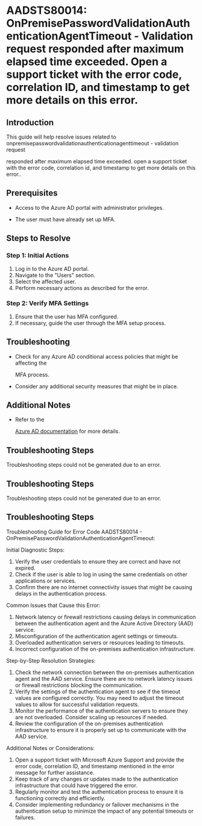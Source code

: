 
# AADSTS80014: OnPremisePasswordValidationAuthenticationAgentTimeout - Validation request responded after maximum elapsed time exceeded. Open a support ticket with the error code, correlation ID, and timestamp to get more details on this error.


## Introduction

This guide will help resolve issues related to
onpremisepasswordvalidationauthenticationagenttimeout - validation request

responded after maximum elapsed time exceeded. open a support ticket with the
error code, correlation id, and timestamp to get more details on this error..


## Prerequisites


* Access to the Azure AD portal with administrator privileges.

* The user must have already set up MFA.


## Steps to Resolve


### Step 1: Initial Actions

1. Log in to the Azure AD portal.
2. Navigate to the "Users" section.
3. Select the affected user.
4. Perform necessary actions as described for the error.


### Step 2: Verify MFA Settings

1. Ensure that the user has MFA configured.
2. If necessary, guide the user through the MFA setup process.


## Troubleshooting


* Check for any Azure AD conditional access policies that might be affecting the

  MFA process.

* Consider any additional security measures that might be in place.


## Additional Notes


* Refer to the

  [Azure AD 
documentation](https://learn.microsoft.com/en-us/azure/active-directory/)
  for more details.


## Troubleshooting Steps

Troubleshooting steps could not be generated due to an error.


## Troubleshooting Steps

Troubleshooting steps could not be generated due to an error.


## Troubleshooting Steps

Troubleshooting Guide for Error Code AADSTS80014 -
OnPremisePasswordValidationAuthenticationAgentTimeout:

Initial Diagnostic Steps:

1. Verify the user credentials to ensure they are correct and have not expired.
2. Check if the user is able to log in using the same credentials on other
   applications or services.
3. Confirm there are no internet connectivity issues that might be causing
   delays in the authentication process.

Common Issues that Cause this Error:

1. Network latency or firewall restrictions causing delays in communication
   between the authentication agent and the Azure Active Directory (AAD)
   service.
2. Misconfiguration of the authentication agent settings or timeouts.
3. Overloaded authentication servers or resources leading to timeouts.
4. Incorrect configuration of the on-premises authentication infrastructure.

Step-by-Step Resolution Strategies:

1. Check the network connection between the on-premises authentication agent and
   the AAD service. Ensure there are no network latency issues or firewall
   restrictions blocking the communication.
2. Verify the settings of the authentication agent to see if the timeout values
   are configured correctly. You may need to adjust the timeout values to allow
   for successful validation requests.
3. Monitor the performance of the authentication servers to ensure they are not
   overloaded. Consider scaling up resources if needed.
4. Review the configuration of the on-premises authentication infrastructure to
   ensure it is properly set up to communicate with the AAD service.

Additional Notes or Considerations:

1. Open a support ticket with Microsoft Azure Support and provide the error
   code, correlation ID, and timestamp mentioned in the error message for
   further assistance.
2. Keep track of any changes or updates made to the authentication
   infrastructure that could have triggered the error.
3. Regularly monitor and test the authentication process to ensure it is
   functioning correctly and efficiently.
4. Consider implementing redundancy or failover mechanisms in the authentication
   setup to minimize the impact of any potential timeouts or failures.